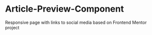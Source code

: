 # Article-Preview-Component
Responsive page with links to social media based on Frontend Mentor project
